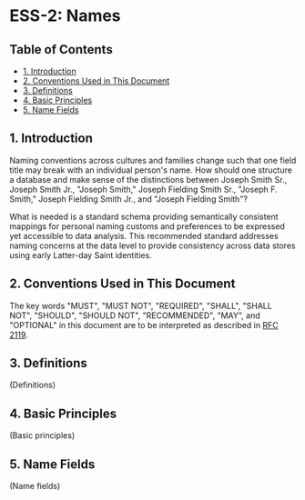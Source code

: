ESS-2: Names
============

## Table of Contents

- [1. Introduction](#1-introduction)
- [2. Conventions Used in This Document](#2-conventions-used-in-this-document)
- [3. Definitions](#3-definitions)
- [4. Basic Principles](#4-basic-principles)
- [5. Name Fields](#5-name-fields)

## 1. Introduction

Naming conventions across cultures and families change such that one field title
may break with an individual person's name. How should one structure a database
and make sense of the distinctions between Joseph Smith Sr., Joseph Smith Jr.,
"Joseph Smith," Joseph Fielding Smith Sr., "Joseph F. Smith," Joseph Fielding
Smith Jr., and "Joseph Fielding Smith"?

What is needed is a standard schema providing semantically consistent mappings
for personal naming customs and preferences to be expressed yet accessible to
data analysis. This recommended standard addresses naming concerns at the data
level to provide consistency across data stores using early Latter-day Saint
identities.

## 2. Conventions Used in This Document

The key words "MUST", "MUST NOT", "REQUIRED", "SHALL", "SHALL NOT", "SHOULD",
"SHOULD NOT", "RECOMMENDED", "MAY", and "OPTIONAL" in this document are to be
interpreted as described in [RFC 2119](http://www.ietf.org/rfc/rfc2119.txt).

## 3. Definitions

(Definitions)

## 4. Basic Principles

(Basic principles)

## 5. Name Fields

(Name fields)
